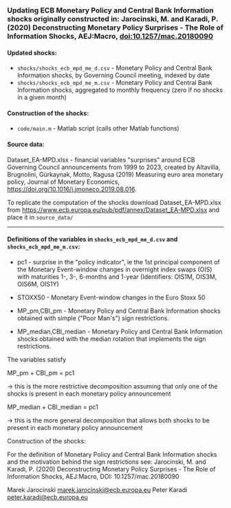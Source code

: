 ### Updating ECB Monetary Policy and Central Bank Information shocks originally constructed in: Jarocinski, M. and Karadi, P. (2020) Deconstructing  Monetary Policy Surprises - The Role of Information Shocks, AEJ:Macro, [doi:10.1257/mac.20180090](https//doi.org/10.1257/mac.20180090)

#### Updated shocks:
- `shocks/shocks_ecb_mpd_me_d.csv` - Monetary Policy and Central Bank Information shocks, by Governing Council meeting, indexed by date
- `shocks/shocks_ecb_mpd_me_m.csv` - Monetary Policy and Central Bank Information shocks, aggregated to monthly frequency (zero if no shocks in a given month)

#### Construction of the shocks:
- `code/main.m` - Matlab script (calls other Matlab functions)

#### Source data: 
Dataset_EA-MPD.xlsx - financial variables "surprises" around ECB Governing Council announcements from 1999 to 2023, created by Altavilla, Brugnolini, Gürkaynak, Motto, Ragusa (2019) Measuring euro area monetary policy,
Journal of Monetary Economics, https://doi.org/10.1016/j.jmoneco.2019.08.016.

To replicate the computation of the shocks download Dataset_EA-MPD.xlsx from
https://www.ecb.europa.eu/pub/pdf/annex/Dataset_EA-MPD.xlsx and place it in `source_data/`

---

#### Definitions of the variables in `shocks_ecb_mpd_me_d.csv` and `shocks_ecb_mpd_me_m.csv`:

- pc1 - surprise in the "policy indicator", ie the 1st principal component of the Monetary Event-window changes in overnight index swaps (OIS) with maturities 1-, 3-, 6-months and 1-year (Identifiers: OIS1M, OIS3M, OIS6M, OIS1Y)

- STOXX50 - Monetary Event-window changes in the Euro Stoxx 50

- MP_pm,CBI_pm - Monetary Policy and Central Bank Information shocks obtained with simple ("Poor Man's") sign restrictions.

- MP_median,CBI_median - Monetary Policy and Central Bank Information shocks obtained with the median rotation that implements the sign restrictions.

The variables satisfy

MP_pm + CBI_pm = pc1

-> this is the more restrictive decomposition assuming that only one of the shocks is present in each monetary policy announcement

MP_median + CBI_median = pc1

-> this is the more general decomposition that allows both shocks to be present in each monetary policy announcement


Construction of the shocks:

For the definition of Monetary Policy and Central Bank Information shocks and the motivation behind the sign restrictions see:
Jarocinski, M. and Karadi, P. (2020) Deconstructing  Monetary Policy Surprises - The Role of Information Shocks, AEJ:Macro, DOI: 10.1257/mac.20180090


Marek Jarocinski marek.jarocinski@ecb.europa.eu
Peter Karadi peter.karadi@ecb.europa.eu
